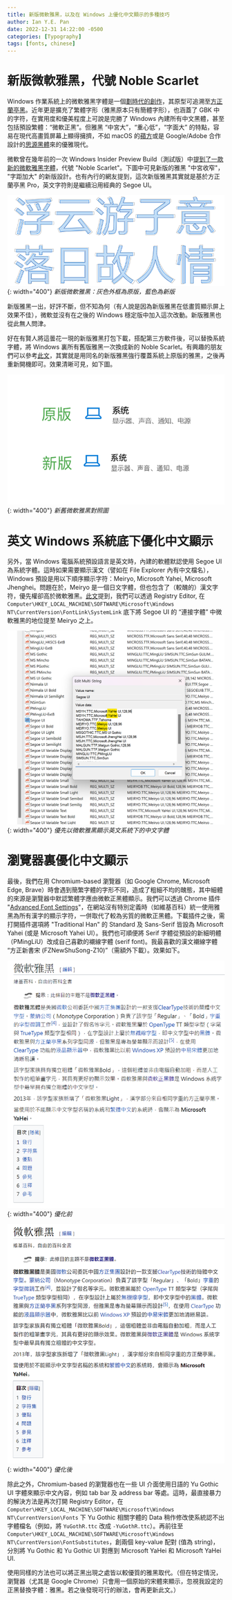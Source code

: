 ```yaml
---
title: 新版微軟雅黑，以及在 Windows 上優化中文顯示的多種技巧
author: Ian Y.E. Pan
date: 2022-12-31 14:22:00 -0500
categories: [Typography]
tags: [fonts, chinese]
---
```


# 新版微軟雅黑，代號 Noble Scarlet

Windows 作業系統上的微軟雅黑字體是一個[劃時代的創作](https://celestialphineas.github.io/ckcers-tutorial/old-articles/microsoft-yahei/)，其原型可追溯至[方正蘭亭黑](https://www.zhihu.com/question/20425509)。近年更是擴充了繁體字形（雅黑原本只有簡體字形），也涵蓋了 GBK 中的字符，在實用度和優美程度上可說是完勝了 Windows 內建所有中文黑體，甚至包括預設繁體：“微軟正黑”。但雅黑 “中宮大”，“重心低”，“字面大” 的特點，容易在現代高畫質屏幕上顯得擁擠，不如 macOS 的[蘋方](https://zh.wikipedia.org/zh-tw/%E8%8B%B9%E6%96%B9)或是 Google/Adobe 合作設計的[思源黑體](https://zh.wikipedia.org/zh-tw/%E6%80%9D%E6%BA%90%E9%BB%91%E9%AB%94)來的優雅現代。

微軟曾在幾年前的一次 Windows Insider Preview Build（測試版）中[提到了一款新的微軟雅黑字體](https://blogs.windows.com/windows-insider/2017/10/25/announcing-windows-10-insider-preview-build-17025-pc/)，代號 "Noble Scarlet"。下圖中可見新版的雅黑 "中宮收窄"， "字距加大" 的新版設計。也有內行的網友提到，這次新版雅黑其實就是基於方正蘭亭黑 Pro，英文字符則是繼續沿用經典的 Segoe UI。

![Noble Scarlet](/images/noble-scarlet.png){: width="400"}
_新版微軟雅黑：灰色外框為原版，藍色為新版_

新版雅黑一出，好評不斷，但不知為何（有人說是因為新版雅黑在低畫質顯示屏上效果不佳），微軟並沒有在之後的 Windows 穩定版中加入這次改動。新版雅黑也從此無人問津。

好在有賢人將這曇花一現的新版雅黑打包下載，搭配第三方軟件後，可以替換系統字體，將 Windows 裏所有舊版雅黑一次換成新的 Noble Scarlet。有興趣的朋友們可以參考[此文](https://www.ugediao.com/noble-scarlet-for-windows.html)，其實就是用同名的新版雅黑強行覆蓋系統上原版的雅黑，之後再重新開機即可。效果清晰可見，如下圖。

![Old vs New Yahei](/images/old-vs-new-yahei.png){: width="400"}
_新舊微軟雅黑對照圖_

# 英文 Windows 系統底下優化中文顯示

另外，當 Windows 電腦系統預設語言是英文時，內建的軟體默認使用 Segoe UI 為系統字體。這時如果需要顯示漢文（譬如在 File Explorer 內有中文檔名），Windows 預設是用以下順序顯示字符：Meiryo, Microsoft Yahei, Microsoft Jhenghei。問題在於，Meiryo 是一個日文字體，但也包含了（較醜的）漢文字符，優先權卻高於微軟雅黑。[此文](https://shajisoft.com/shajisoft_wp/cn/%E5%AE%8C%E7%BE%8E%E8%A7%A3%E5%86%B3%E4%B8%AD%E6%96%87%E5%9C%A8%E8%8B%B1%E6%96%87windows%E4%B8%8A%E6%98%BE%E7%A4%BA%E9%AB%98%E7%9F%AE%E4%B8%8D%E4%B8%80%E7%9A%84%E9%97%AE%E9%A2%98/)提到，我們可以透過 Registry Editor, 在 `Computer\HKEY_LOCAL_MACHINE\SOFTWARE\Microsoft\Windows NT\CurrentVersion\FontLink\SystemLink` 底下將 Segoe UI 的 “連接字體” 中微軟雅黑的地位提至 Meiryo 之上。


![Yahei Before Meiryo](/images/yahei-before-meiryo.png){: width="400"}
_優先以微軟雅黑顯示英文系統下的中文字體_


# 瀏覽器裏優化中文顯示

最後，我們在用 Chromium-based 瀏覽器（如 Google Chrome, Microsoft Edge, Brave）時會遇到簡繁字體的字形不同，造成了粗細不均的醜態，其中細體的來源是瀏覽器中默認繁體字應由微軟正黑體顯示。我們可以透過 Chrome 插件 "[Advanced Font Settings](https://chrome.google.com/webstore/detail/advanced-font-settings/caclkomlalccbpcdllchkeecicepbmbm)"，在網站沒有特別定義時（如維基百科）統一使用雅黑為所有漢字的顯示字符，一併取代了較為劣質的微軟正黑體。下載插件之後，需打開插件選項將 "Traditional Han" 的 Standard 及 Sans-Serif 皆設為 Microsoft Yahei (或是 Microsoft Yahei UI）。我們也可順便將 Serif 字體從預設的新細明體（PMingLiU）改成自己喜歡的襯線字體 (serif font)。我最喜歡的漢文襯線字體 “方正新書宋 (FZNewShuSong-Z10)”（需額外下載）。效果如下。

![Before](/images/jhenghei-before.png){: width="400"}
_優化前_

![After](/images/yahei-after.png){: width="400"}
_優化後_

除此之外，Chromium-based 的瀏覽器也在一些 UI 介面使用日語的 Yu Gothic UI 字體來顯示中文內容，例如 tab bar 及 address bar 等處。這時，最直接暴力的解決方法是再次打開 Registry Editor，在 `Computer\HKEY_LOCAL_MACHINE\SOFTWARE\Microsoft\Windows NT\CurrentVersion\Fonts` 下 Yu Gothic 相關字體的 Data 稍作修改使系統認不出字體檔名（例如，將 `YuGothR.ttc` 改成 `-YuGothR.ttc`）。再前往至 `Computer\HKEY_LOCAL_MACHINE\SOFTWARE\Microsoft\Windows NT\CurrentVersion\FontSubstitutes`，創兩個 key-value 配對 (值為 string)，分別將 Yu Gothic 和 Yu Gothic UI 對應到 Microsoft YaHei 和 Microsoft YaHei UI.

使用同樣的方法也可以將正黑出現之處皆以較優質的雅黑取代。（但在特定情況，瀏覽器（尤其是 Google Chrome）只會用一個原始的宋體來顯示，忽視我設定的正黑替換字體：雅黑。若之後發現可行的辦法，會再更新此文。）